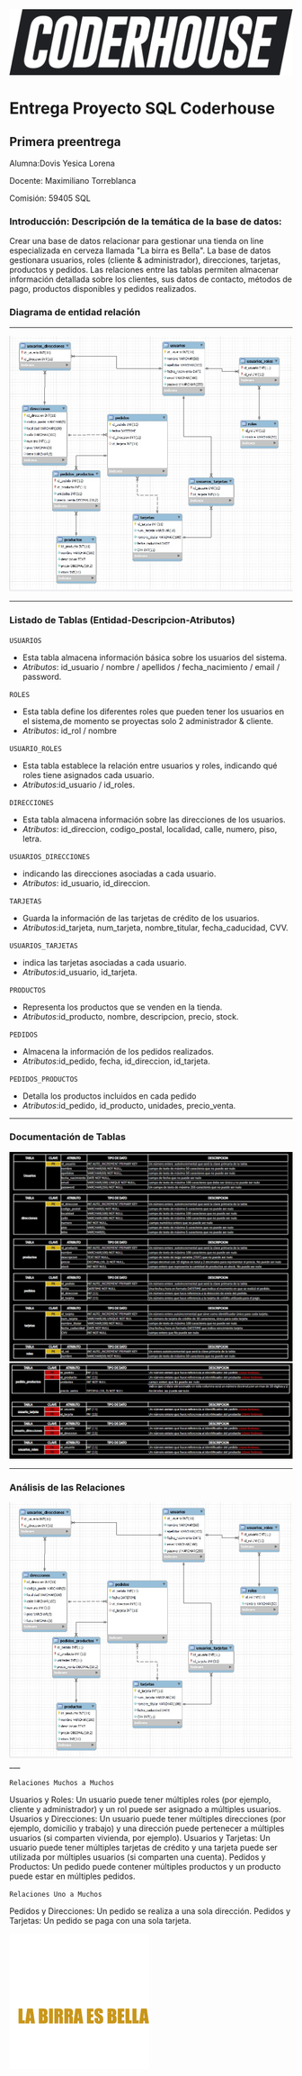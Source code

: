 
<div aling="center">
    <img src="/img/Logo_blackbg.png">
</div>

# Entrega Proyecto SQL Coderhouse

## Primera preentrega

Alumna:Dovis Yesica Lorena

Docente: Maximiliano Torreblanca

Comisión: 59405 SQL   

### Introducción: Descripción de la temática de la base de datos:

Crear una base de datos relacionar para gestionar una tienda on line especializada en cerveza llamada "La birra es Bella". 
La base de datos gestionara usuarios, roles (cliente & administrador), direcciones, tarjetas, productos y pedidos. Las relaciones entre las tablas permiten almacenar información detallada sobre los clientes, sus datos de contacto, métodos de pago, productos disponibles y pedidos realizados. 

### Diagrama de entidad relación
___
<div aling="center">
    <img src="/img/DiagramaDER.jpg">
</div>

___


### Listado de Tablas (Entidad-Descripcion-Atributos)
`USUARIOS`  
+ Esta tabla almacena información básica sobre los usuarios del sistema.
+ _Atributos_: id_usuario / nombre / apellidos / fecha_nacimiento / email / password.

`ROLES`  
+ Esta tabla define los diferentes roles que pueden tener los usuarios en el sistema,de momento se proyectas solo 2  administrador & cliente.
+ _Atributos_: id_rol / nombre 

`USUARIO_ROLES`  
+ Esta tabla establece la relación entre usuarios y roles, indicando qué roles tiene asignados cada usuario.
+ _Atributos_:id_usuario / id_roles.


`DIRECCIONES`  
+ Esta tabla almacena información sobre las direcciones de los usuarios.
+ _Atributos_: id_direccion, codigo_postal, localidad, calle, numero, piso, letra.


`USUARIOS_DIRECCIONES`  
+ indicando las direcciones asociadas a cada usuario.
+ _Atributos_: id_usuario, id_direccion.


`TARJETAS`  
+ Guarda la información de las tarjetas de crédito de los usuarios.
+ _Atributos_:id_tarjeta, num_tarjeta, nombre_titular, fecha_caducidad, CVV.

`USUARIOS_TARJETAS`  
+ indica las tarjetas asociadas a cada usuario.
+ _Atributos_:id_usuario, id_tarjeta.

`PRODUCTOS`  
+ Representa los productos que se venden en la tienda.
+ _Atributos_:id_producto, nombre, descripcion, precio, stock.


`PEDIDOS`  
+ Almacena la información de los pedidos realizados.
+ _Atributos_:id_pedido, fecha, id_direccion, id_tarjeta.

`PEDIDOS_PRODUCTOS`  
+ Detalla los productos incluidos en cada pedido
+ _Atributos_:id_pedido, id_producto, unidades, precio_venta.
___

### Documentación de Tablas

<div aling="center">
    <img src="/img/PK.jpg">
</div>

<div aling="center">
    <img src="/img/FK.jpg">
</div>

___

### Análisis de las Relaciones

<div aling="center">
    <img src="/img/DiagramaDER.jpg">
</div>
___

`Relaciones Muchos a Muchos`

Usuarios y Roles: Un usuario puede tener múltiples roles (por ejemplo, cliente y administrador) y un rol puede ser asignado a múltiples usuarios.
Usuarios y Direcciones: Un usuario puede tener múltiples direcciones (por ejemplo, domicilio y trabajo) y una dirección puede pertenecer a múltiples usuarios (si comparten vivienda, por ejemplo).
Usuarios y Tarjetas: Un usuario puede tener múltiples tarjetas de crédito y una tarjeta puede ser utilizada por múltiples usuarios (si comparten una cuenta).
Pedidos y Productos: Un pedido puede contener múltiples productos y un producto puede estar en múltiples pedidos.

`Relaciones Uno a Muchos`

Pedidos y Direcciones: Un pedido se realiza a una sola dirección.
Pedidos y Tarjetas: Un pedido se paga con una sola tarjeta.


<div aling="center">
    <img src="/img/logo.png">
</div>
